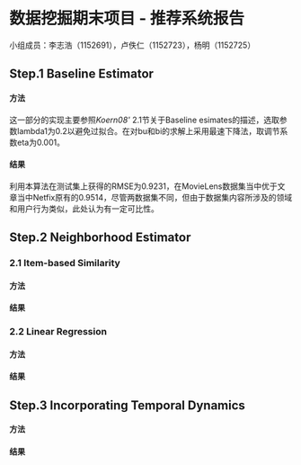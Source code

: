 数据挖掘期末项目 - 推荐系统报告
=====================
小组成员：李志浩（1152691），卢佚仁（1152723），杨明（1152725）

## Step.1 Baseline Estimator
#### 方法
这一部分的实现主要参照*Koern08'* 2.1节关于Baseline esimates的描述，选取参数lambda1为0.2以避免过拟合。在对bu和bi的求解上采用最速下降法，取调节系数eta为0.001。

#### 结果
利用本算法在测试集上获得的RMSE为0.9231，在MovieLens数据集当中优于文章当中Netfix原有的0.9514，尽管两数据集不同，但由于数据集内容所涉及的领域和用户行为类似，此处认为有一定可比性。

## Step.2 Neighborhood Estimator
### 2.1 Item-based Similarity
#### 方法
#### 结果
### 2.2 Linear Regression
#### 方法
#### 结果
## Step.3 Incorporating Temporal Dynamics
#### 方法
#### 结果